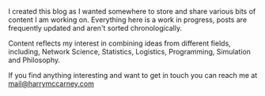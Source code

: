 I created this blog as I wanted somewhere to store and share various bits of content I am working on. Everything here is a work in progress, posts are frequently updated and aren't sorted chronologically.

Content reflects my interest in combining ideas from different fields, including, Network Science, Statistics, Logistics, Programming, Simulation and Philosophy. 

If you find anything interesting and want to get in touch you can reach me at mail@harrymccarney.com